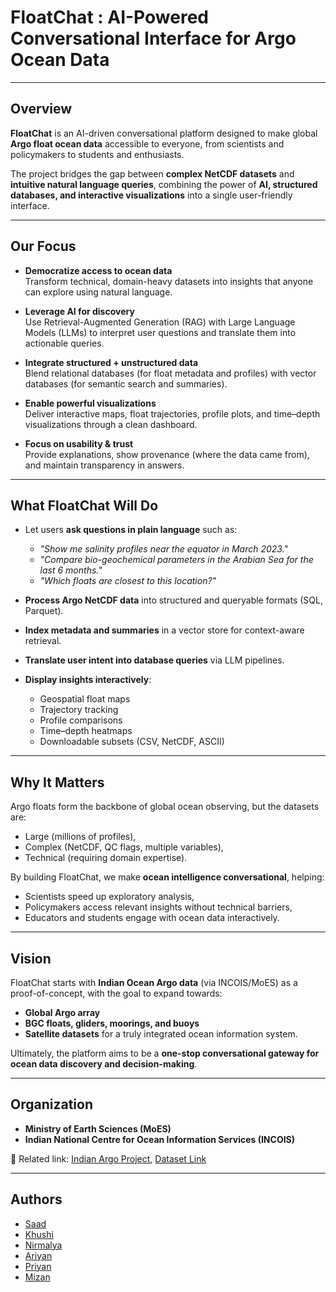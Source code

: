 # FloatChat : AI-Powered Conversational Interface for Argo Ocean Data

---

## Overview

**FloatChat** is an AI-driven conversational platform designed to make global **Argo float ocean data** accessible to everyone, from scientists and policymakers to students and enthusiasts.

The project bridges the gap between **complex NetCDF datasets** and **intuitive natural language queries**, combining the power of **AI, structured databases, and interactive visualizations** into a single user-friendly interface.

---

## Our Focus

- **Democratize access to ocean data**  
  Transform technical, domain-heavy datasets into insights that anyone can explore using natural language.

- **Leverage AI for discovery**  
  Use Retrieval-Augmented Generation (RAG) with Large Language Models (LLMs) to interpret user questions and translate them into actionable queries.

- **Integrate structured + unstructured data**  
  Blend relational databases (for float metadata and profiles) with vector databases (for semantic search and summaries).

- **Enable powerful visualizations**  
  Deliver interactive maps, float trajectories, profile plots, and time–depth visualizations through a clean dashboard.

- **Focus on usability & trust**  
  Provide explanations, show provenance (where the data came from), and maintain transparency in answers.

---

## What FloatChat Will Do

- Let users **ask questions in plain language** such as:

  - _"Show me salinity profiles near the equator in March 2023."_
  - _"Compare bio-geochemical parameters in the Arabian Sea for the last 6 months."_
  - _"Which floats are closest to this location?"_

- **Process Argo NetCDF data** into structured and queryable formats (SQL, Parquet).

- **Index metadata and summaries** in a vector store for context-aware retrieval.

- **Translate user intent into database queries** via LLM pipelines.

- **Display insights interactively**:
  - Geospatial float maps
  - Trajectory tracking
  - Profile comparisons
  - Time–depth heatmaps
  - Downloadable subsets (CSV, NetCDF, ASCII)

---

## Why It Matters

Argo floats form the backbone of global ocean observing, but the datasets are:

- Large (millions of profiles),
- Complex (NetCDF, QC flags, multiple variables),
- Technical (requiring domain expertise).

By building FloatChat, we make **ocean intelligence conversational**, helping:

- Scientists speed up exploratory analysis,
- Policymakers access relevant insights without technical barriers,
- Educators and students engage with ocean data interactively.

---

## Vision

FloatChat starts with **Indian Ocean Argo data** (via INCOIS/MoES) as a proof-of-concept, with the goal to expand towards:

- **Global Argo array**
- **BGC floats, gliders, moorings, and buoys**
- **Satellite datasets** for a truly integrated ocean information system.

Ultimately, the platform aims to be a **one-stop conversational gateway for ocean data discovery and decision-making**.

---

## Organization

- **Ministry of Earth Sciences (MoES)**
- **Indian National Centre for Ocean Information Services (INCOIS)**

📌 Related link: [Indian Argo Project](https://incois.gov.in/OON/index.jsp), [Dataset Link](https://data-argo.ifremer.fr/dac/aoml/)

---

## Authors

- [Saad](https://www.github.com/saad-mh)
- [Khushi](https://github.com/khushimehta18)
- [Nirmalya](https://www.github.com/devniru2704)
- [Ariyan](https://www.github.com/ariyan-cmd)
- [Priyan](https://github.com/priyan212)
- [Mizan](https://github.com/octopus)
